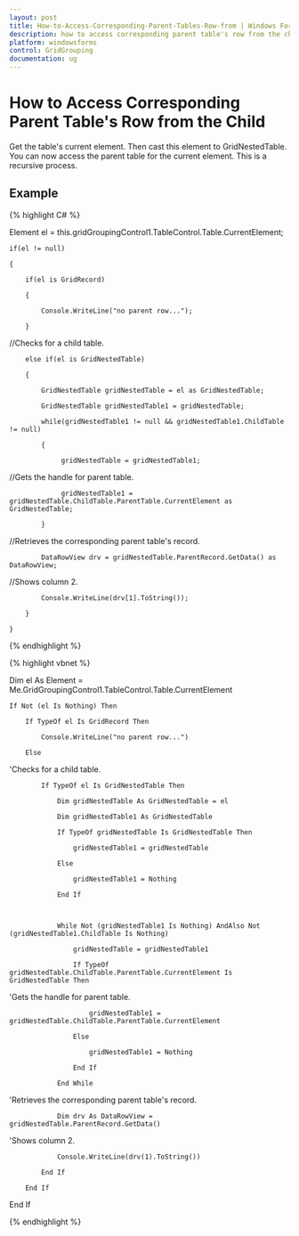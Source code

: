 ```yaml
---
layout: post
title: How-to-Access-Corresponding-Parent-Tables-Row-from | Windows Forms | Syncfusion
description: how to access corresponding parent table's row from the child
platform: windowsforms
control: GridGrouping
documentation: ug
---
```


# How to Access Corresponding Parent Table's Row from the Child

Get the table's current element. Then cast this element to GridNestedTable. You can now access the parent table for the current element. This is a recursive process. 

## Example


{% highlight C# %}



Element el = this.gridGroupingControl1.TableControl.Table.CurrentElement;

    if(el != null)

    {

        if(el is GridRecord)

        {

            Console.WriteLine("no parent row...");

        }



//Checks for a child table.

        else if(el is GridNestedTable)

        {

            GridNestedTable gridNestedTable = el as GridNestedTable;

            GridNestedTable gridNestedTable1 = gridNestedTable;

            while(gridNestedTable1 != null && gridNestedTable1.ChildTable != null)

            {

                 gridNestedTable = gridNestedTable1;



//Gets the handle for parent table.

                 gridNestedTable1 = gridNestedTable.ChildTable.ParentTable.CurrentElement as GridNestedTable;

            }



//Retrieves the corresponding parent table's record.

            DataRowView drv = gridNestedTable.ParentRecord.GetData() as DataRowView;



//Shows column 2.

            Console.WriteLine(drv[1].ToString()); 

        }

    }

{% endhighlight %}



{% highlight vbnet %}




Dim el As Element = Me.GridGroupingControl1.TableControl.Table.CurrentElement

    If Not (el Is Nothing) Then

        If TypeOf el Is GridRecord Then

            Console.WriteLine("no parent row...")

        Else



'Checks for a child table.

            If TypeOf el Is GridNestedTable Then

                Dim gridNestedTable As GridNestedTable = el

                Dim gridNestedTable1 As GridNestedTable

                If TypeOf gridNestedTable Is GridNestedTable Then

                    gridNestedTable1 = gridNestedTable

                Else

                    gridNestedTable1 = Nothing

                End If



                While Not (gridNestedTable1 Is Nothing) AndAlso Not (gridNestedTable1.ChildTable Is Nothing)

                    gridNestedTable = gridNestedTable1

                    If TypeOf gridNestedTable.ChildTable.ParentTable.CurrentElement Is GridNestedTable Then



'Gets the handle for parent table.

                        gridNestedTable1 = gridNestedTable.ChildTable.ParentTable.CurrentElement

                    Else

                        gridNestedTable1 = Nothing

                    End If

                End While



'Retrieves the corresponding parent table's record.

                Dim drv As DataRowView = gridNestedTable.ParentRecord.GetData()



'Shows column 2.

                Console.WriteLine(drv(1).ToString()) 

            End If

        End If

End If

{% endhighlight %}

